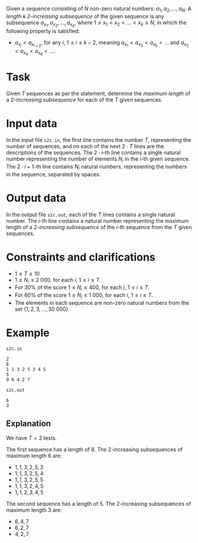 Given a sequence consisting of $N$ non-zero natural numbers: $a_1, a_2, \dots, a_N$. A *length $k$ 2-increasing subsequence* of the given sequence is any subsequence $a_{x_1}, a_{x_2}, \dots, a_{x_k}$, where $1 \le x_1 < x_2 < \dots < x_k \le N$, in which the following property is satisfied:
- $a_{x_i} < a_{x_{i+2}}$, for any $i$, $1 \le i \le k - 2$, meaning $a_{x_1} < a_{x_3} < a_{x_5} < \dots$ and $a_{x_2} < a_{x_4} < a_{x_6} < \dots$.

# Task
Given $T$ sequences as per the statement, determine the *maximum length* of a *2-increasing subsequence* for each of the $T$ given sequences.

# Input data
In the input file `s2c.in`, the first line contains the number $T$, representing the number of sequences, and on each of the next $2 \cdot T$ lines are the descriptions of the sequences. The $2 \cdot i$-th line contains a single natural number representing the number of elements $N_i$ in the $i$-th given sequence. The $2 \cdot i + 1$-th line contains $N_i$ natural numbers, representing the numbers in the sequence, separated by spaces.

# Output data
In the output file `s2c.out`, each of the $T$ lines contains a single natural number. The $i$-th line contains a natural number representing the maximum length of a *2-increasing subsequence* of the $i$-th sequence from the $T$ given sequences.

# Constraints and clarifications
* $1 \le T \le 10$
* $1 \le N_i \le 2\ 000$, for each $i$, $1 \le i \le T$.
* For $30\%$ of the score $1 \le N_i \le 400$, for each $i$, $1 \le i \le T$.
* For $60\%$ of the score $1 \le N_i \le 1\ 000$, for each $i$, $1 \le i \le T$.
* The elements in each sequence are non-zero natural numbers from the set $\{1, 2, 3, \dots, 30\ 000\}$.

# Example
`s2c.in`
```
2
8
1 1 3 2 5 3 4 5
5
9 6 4 2 7
```

`s2c.out`
```
6
3
```

## Explanation
We have $T = 2$ tests.

The first sequence has a length of $8$. The 2-increasing subsequences of maximum length $6$ are:
- $1, 1, 3, 2, 5, 3$
- $1, 1, 3, 2, 5, 4$
- $1, 1, 3, 2, 5, 5$
- $1, 1, 3, 2, 4, 5$
- $1, 1, 2, 3, 4, 5$

The second sequence has a length of $5$. The 2-increasing subsequences of maximum length $3$ are:
- $6, 4, 7$
- $6, 2, 7$
- $4, 2, 7$